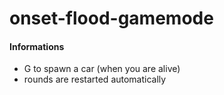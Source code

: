 # onset-flood-gamemode

#### Informations
* G to spawn a car (when you are alive)
* rounds are restarted automatically
